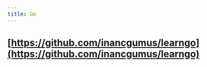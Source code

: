 ```yaml
---
title: Go
---
```


##
##
##
##
##
##
## [https://github.com/inancgumus/learngo](https://github.com/inancgumus/learngo)
